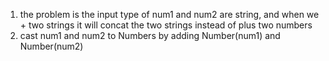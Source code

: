 1. the problem is the input type of num1 and num2 are string, and when we + two strings it will concat the two strings instead of plus two numbers
2. cast num1 and num2 to Numbers by adding Number(num1) and Number(num2)
